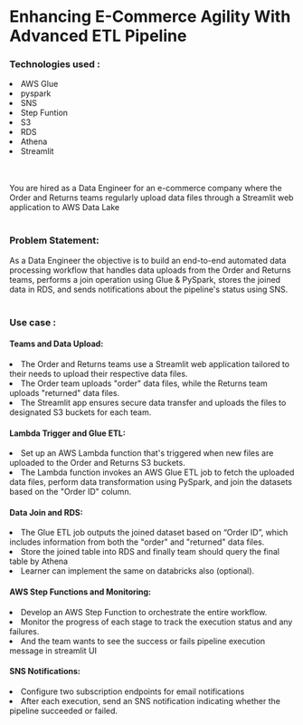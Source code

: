 # Enhancing E-Commerce Agility With Advanced ETL Pipeline<br>
<h3>Technologies used :</h3> 
<li>AWS Glue </li>
<li>pyspark </li> 
<li>SNS </li> 
<li>Step Funtion </li> 
<li>S3 </li>
<li>RDS </li>
<li>Athena</li>
<li>Streamlit</li><br><br>

  You are hired as a Data Engineer for an e-commerce company where the Order
and Returns teams regularly upload data files through a Streamlit web
application to AWS Data Lake<br><br>

<h3>Problem Statement:</h3>
  As a Data Engineer the objective is to build an end-to-end automated data
processing workflow that handles data uploads from the Order and Returns
teams, performs a join operation using Glue & PySpark, stores the joined data in
RDS, and sends notifications about the pipeline's status using SNS.<br><br>

<h3>Use case : </h3>
<h4>Teams and Data Upload:</h4>
<li>The Order and Returns teams use a Streamlit web application tailored to
their needs to upload their respective data files.</li>
<li>The Order team uploads "order" data files, while the Returns team uploads
"returned" data files.</li>
<li>The Streamlit app ensures secure data transfer and uploads the files to
designated S3 buckets for each team.</li>

<h4>Lambda Trigger and Glue ETL:</h4>
<li>Set up an AWS Lambda function that's triggered when new files are
uploaded to the Order and Returns S3 buckets.</li>
<li>The Lambda function invokes an AWS Glue ETL job to fetch the uploaded
data files, perform data transformation using PySpark, and join the
datasets based on the "Order ID" column.</li>

<h4>Data Join and RDS:</h4>
<li>The Glue ETL job outputs the joined dataset based on “Order ID”, which
includes information from both the "order" and "returned" data files.</li>
<li>Store the joined table into RDS and finally team
should query the final table by Athena</li>
<li>Learner can implement the same on databricks also (optional).</li>

<h4>AWS Step Functions and Monitoring:</h4>
<li>Develop an AWS Step Function to orchestrate the entire workflow.</li>
<li>Monitor the progress of each stage to track the execution status and any
failures.</li>
<li>And the team wants to see the success or fails pipeline execution
message in streamlit UI</li>

<h4>SNS Notifications:</h4>
<li>Configure two subscription endpoints for email notifications</li>
<li>After each execution, send an SNS notification indicating whether the
pipeline succeeded or failed.</li>

